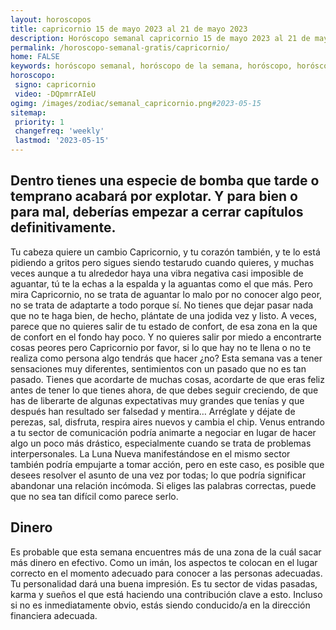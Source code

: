```yaml
---
layout: horoscopos
title: capricornio 15 de mayo 2023 al 21 de mayo 2023 
description: Horóscopo semanal capricornio 15 de mayo 2023 al 21 de mayo 2023. Dentro tienes una especie de bomba que tarde o temprano acabará por explotar. Y para bien o para mal, deberías empezar a cerrar capítulos definitivamente.
permalink: /horoscopo-semanal-gratis/capricornio/
home: FALSE
keywords: horóscopo semanal, horóscopo de la semana, horóscopo, horóscopo gratis,horóscopos, horóscopo esperanza gracia, horoscopos capricornio la semana, horóscopos gratis, Tarot, Astrologia, Zodíaco, capricornio, horoscopo gratis, semanal
horoscopo:
 signo: capricornio
 video: -DQpmrrAIeU
ogimg: /images/zodiac/semanal_capricornio.png#2023-05-15
sitemap:
 priority: 1
 changefreq: 'weekly'
 lastmod: '2023-05-15'
---
```




## Dentro tienes una especie de bomba que tarde o temprano acabará por explotar. Y para bien o para mal, deberías empezar a cerrar capítulos definitivamente.

Tu cabeza quiere un cambio Capricornio, y tu corazón también, y te lo está pidiendo a gritos pero sigues siendo testarudo cuando quieres, y muchas veces aunque a tu alrededor haya una vibra negativa casi imposible de aguantar, tú te la echas a la espalda y la aguantas como el que más. Pero mira Capricornio, no se trata de aguantar lo malo por no conocer algo peor, no se trata de adaptarte a todo porque sí. No tienes que dejar pasar nada que no te haga bien, de hecho, plántate de una jodida vez y listo. A veces, parece que no quieres salir de tu estado de confort, de esa zona en la que de confort en el fondo hay poco. Y no quieres salir por miedo a encontrarte cosas peores pero Capricornio por favor, si lo que hay no te llena o no te realiza como persona algo tendrás que hacer ¿no? Esta semana vas a tener sensaciones muy diferentes, sentimientos con un pasado que no es tan pasado. Tienes que acordarte de muchas cosas, acordarte de que eras feliz antes de tener lo que tienes ahora, de que debes seguir creciendo, de que has de liberarte de algunas expectativas muy grandes que tenías y que después han resultado ser falsedad y mentira… Arréglate y déjate de perezas, sal, disfruta, respira aires nuevos y cambia el chip.
Venus entrando a tu sector de comunicación podría animarte a negociar en lugar de hacer algo un poco más drástico, especialmente cuando se trata de problemas interpersonales. La Luna Nueva manifestándose en el mismo sector también podría empujarte a tomar acción, pero en este caso, es posible que desees resolver el asunto de una vez por todas; lo que podría significar abandonar una relación incómoda. Si eliges las palabras correctas, puede que no sea tan difícil como parece serlo.

## Dinero

Es probable que esta semana encuentres más de una zona de la cuál sacar más dinero en efectivo. Como un imán, los aspectos te colocan en el lugar correcto en el momento adecuado para conocer a las personas adecuadas. Tu personalidad dará una buena impresión. Es tu sector de vidas pasadas, karma y sueños el que está haciendo una contribución clave a esto. Incluso si no es inmediatamente obvio, estás siendo conducido/a en la dirección financiera adecuada.